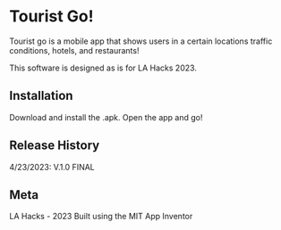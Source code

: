 # Tourist Go!
Tourist go is a mobile app that shows users in a certain locations traffic conditions, hotels, and restaurants!

This software is designed as is for LA Hacks 2023.

## Installation
Download and install the .apk. Open the app and go!

## Release History
4/23/2023: V.1.0 FINAL 

## Meta

LA Hacks - 2023
Built using the  MIT App Inventor
